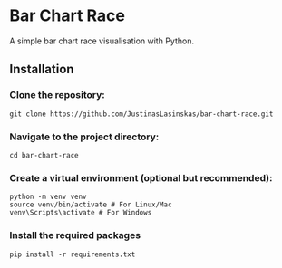 # Bar Chart Race

A simple bar chart race visualisation with Python.

## Installation

### Clone the repository:

`git clone https://github.com/JustinasLasinskas/bar-chart-race.git`

### Navigate to the project directory:

`cd bar-chart-race`

### Create a virtual environment (optional but recommended):

`python -m venv venv`  
`source venv/bin/activate # For Linux/Mac`  
`venv\Scripts\activate # For Windows`

### Install the required packages

`pip install -r requirements.txt`
